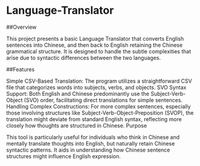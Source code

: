 # Language-Translator
##Overview

This project presents a basic Language Translator that converts English sentences into Chinese, and then back to English retaining the Chinese grammatical structure. It is designed to handle the subtle complexities that arise due to syntactic differences between the two languages.

##Features

Simple CSV-Based Translation: The program utilizes a straightforward CSV file that categorizes words into subjects, verbs, and objects.
SVO Syntax Support: Both English and Chinese predominantly use the Subject-Verb-Object (SVO) order, facilitating direct translations for simple sentences.
Handling Complex Constructions: For more complex sentences, especially those involving structures like Subject-Verb-Object-Preposition (SVOP), the translation might deviate from standard English syntax, reflecting more closely how thoughts are structured in Chinese.
Purpose

This tool is particularly useful for individuals who think in Chinese and mentally translate thoughts into English, but naturally retain Chinese syntactic patterns. It aids in understanding how Chinese sentence structures might influence English expression.

